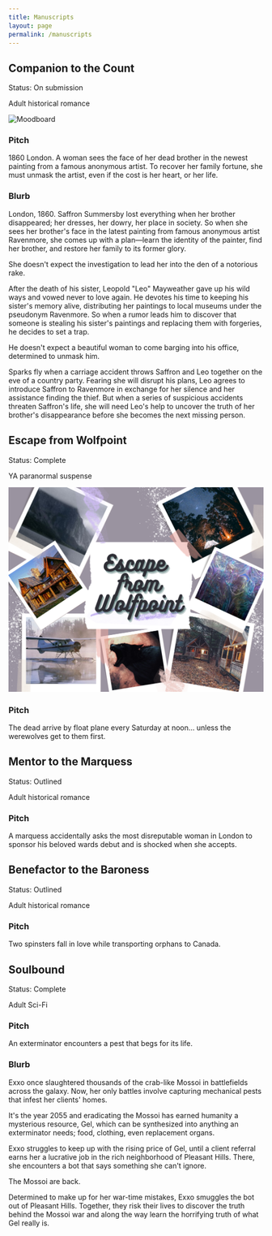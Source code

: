 ```yaml
---
title: Manuscripts
layout: page
permalink: /manuscripts
---
```


## Companion to the Count

Status: On submission

Adult historical romance

![Moodboard](/images/cttc-moodboard.png)

### Pitch

1860 London. A woman sees the face of her dead brother in the newest painting from a famous anonymous artist. To recover her family fortune, she must unmask the artist, even if the cost is her heart, or her life.

### Blurb

London, 1860. Saffron Summersby lost everything when her brother disappeared; her dresses, her dowry, her place in society. So when she sees her brother's face in the latest painting from famous anonymous artist Ravenmore, she comes up with a plan—learn the identity of the painter, find her brother, and restore her family to its former glory.

She doesn't expect the investigation to lead her into the den of a notorious rake. 

After the death of his sister, Leopold "Leo" Mayweather gave up his wild ways and vowed never to love again. He devotes his time to keeping his sister's memory alive, distributing her paintings to local museums under the pseudonym Ravenmore. So when a rumor leads him to discover that someone is stealing his sister's paintings and replacing them with forgeries, he decides to set a trap. 

He doesn't expect a beautiful woman to come barging into his office, determined to unmask him.

Sparks fly when a carriage accident throws Saffron and Leo together on the eve of a country party. Fearing she will disrupt his plans, Leo agrees to introduce Saffron to Ravenmore in exchange for her silence and her assistance finding the thief. But when a series of suspicious accidents threaten Saffron's life, she will need Leo's help to uncover the truth of her brother's disappearance before she becomes the next missing person.

## Escape from Wolfpoint

Status: Complete

YA paranormal suspense

![Moodboard](/images/wolfpoint-moodboard.png)

### Pitch

The dead arrive by float plane every Saturday at noon... unless the werewolves get to them first.

## Mentor to the Marquess

Status: Outlined

Adult historical romance

### Pitch

A marquess accidentally asks the most disreputable woman in London to sponsor his beloved wards debut and is shocked when she accepts.

## Benefactor to the Baroness

Status: Outlined

Adult historical romance

### Pitch

Two spinsters fall in love while transporting orphans to Canada.

## Soulbound

Status: Complete

Adult Sci-Fi

### Pitch

An exterminator encounters a pest that begs for its life.

### Blurb

Exxo once slaughtered thousands of the crab-like Mossoi in battlefields across the galaxy. Now, her only battles involve capturing mechanical pests that infest her clients' homes.

It's the year 2055 and eradicating the Mossoi has earned humanity a mysterious resource, Gel, which can be synthesized into anything an exterminator needs; food, clothing, even replacement organs. 

Exxo struggles to keep up with the rising price of Gel, until a client referral earns her a lucrative job in the rich neighborhood of Pleasant Hills. There, she encounters a bot that says something she can't ignore.

The Mossoi are back.

Determined to make up for her war-time mistakes, Exxo smuggles the bot out of Pleasant Hills. Together, they risk their lives to discover the truth behind the Mossoi war and along the way learn the horrifying truth of what Gel really is.
